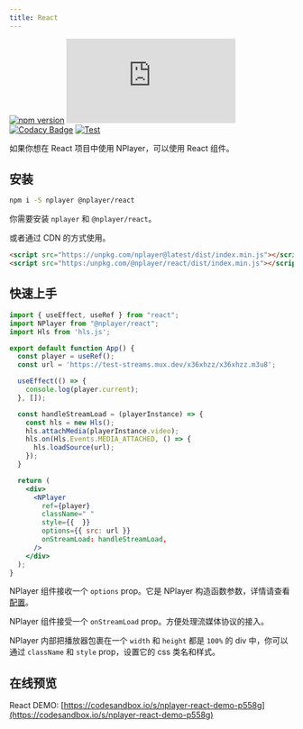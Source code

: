 ```yaml
---
title: React
---
```


[![npm version](https://img.shields.io/npm/v/nplayer?logo=npm)](https://github.com/woopen/nplayer) 
[![gzip size](https://badge-size.herokuapp.com/woopen/nplayer/main/packages/nplayer-react/dist/index.min.js?compression=gzip)](https:/unpkg.com/@nplayer/react/dist/index.min.js) 
[![Codacy Badge](https://app.codacy.com/project/badge/Grade/08e3f1086b5748aaa745ca655ecd1c6a)](https://www.codacy.com/gh/woopen/nplayer/dashboard?utm_source=github.com&amp;utm_medium=referral&amp;utm_content=woopen/nplayer&amp;utm_campaign=Badge_Grade) 
[![Test](https://github.com/woopen/nplayer/actions/workflows/test.yml/badge.svg?branch=main)](https://github.com/woopen/nplayer/actions/workflows/test.yml) 

如果你想在 React 项目中使用 NPlayer，可以使用 React 组件。

## 安装

```bash
npm i -S nplayer @nplayer/react
```

你需要安装 `nplayer` 和 `@nplayer/react`。

或者通过 CDN 的方式使用。

```html
<script src="https://unpkg.com/nplayer@latest/dist/index.min.js"></script>
<script src="https:/unpkg.com/@nplayer/react/dist/index.min.js"></script>
```

## 快速上手

```jsx
import { useEffect, useRef } from "react";
import NPlayer from "@nplayer/react";
import Hls from 'hls.js';

export default function App() {
  const player = useRef();
  const url = 'https://test-streams.mux.dev/x36xhzz/x36xhzz.m3u8';

  useEffect(() => {
    console.log(player.current);
  }, []);

  const handleStreamLoad = (playerInstance) => {
    const hls = new Hls();
    hls.attachMedia(playerInstance.video);
    hls.on(Hls.Events.MEDIA_ATTACHED, () => {
      hls.loadSource(url);
    });
  }

  return (
    <div>
      <NPlayer
        ref={player}
        className=" "
        style={{  }}
        options={{ src: url }}
        onStreamLoad: handleStreamLoad,
      />
    </div>
  );
}
```

NPlayer 组件接收一个 `options` prop。它是 NPlayer 构造函数参数，详情请查看 [配置](api/config.md)。

NPlayer 组件接受一个 `onStreamLoad` prop。方便处理流媒体协议的接入。

NPlayer 内部把播放器包裹在一个 `width` 和 `height` 都是 `100%` 的 div 中，你可以通过 `className` 和 `style` prop，设置它的 css 类名和样式。

## 在线预览

React DEMO: [https://codesandbox.io/s/nplayer-react-demo-p558g](https://codesandbox.io/s/nplayer-react-demo-p558g)
